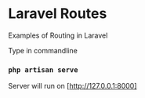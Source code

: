 # Laravel Routes
Examples of Routing in Laravel

Type in commandline

### `php artisan serve`

Server will run on [http://127.0.0.1:8000]
